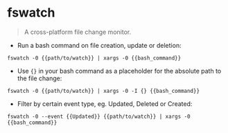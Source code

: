 # fswatch

> A cross-platform file change monitor. 

- Run a bash command on file creation, update or deletion:

`fswatch -0 {{path/to/watch}} | xargs -0 {{bash_command}}`

- Use `{}` in your bash command as a placeholder for the absolute path to the file change:

`fswatch -0 {{path/to/watch}} | xargs -0 -I {} {{bash_command}}`

- Filter by certain event type, eg. Updated, Deleted or Created:

`fswatch -0 --event {{Updated}} {{path/to/watch}} | xargs -0 {{bash_command}}`
